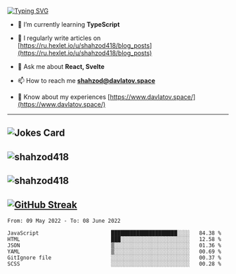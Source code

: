 [![Typing SVG](https://readme-typing-svg.herokuapp.com?font=Turret+Road&height=30&lines=HI!+I%60m+Frontend+Developer)](https://git.io/typing-svg)

- 🌱 I’m currently learning **TypeScript**

- 📝 I regularly write articles on [https://ru.hexlet.io/u/shahzod418/blog_posts](https://ru.hexlet.io/u/shahzod418/blog_posts)

- 💬 Ask me about **React, Svelte**

- 📫 How to reach me **shahzod@davlatov.space**

- 📄 Know about my experiences [https://www.davlatov.space/](https://www.davlatov.space/)

---
![Jokes Card](https://readme-jokes.vercel.app/api?theme=radical)
---
![shahzod418](https://github-readme-stats.vercel.app/api/top-langs?username=shahzod418&show_icons=true&theme=radical&locale=en&layout=compact)
---
![shahzod418](https://github-readme-stats.vercel.app/api?username=shahzod418&show_icons=true&theme=radical&locale=en&count_private=true)
---
[![GitHub Streak](http://github-readme-streak-stats.herokuapp.com?user=shahzod418&theme=radical&date_format=M%20j%5B%2C%20Y%5D)](https://git.io/streak-stats)
---
<!--START_SECTION:waka-->

```text
From: 09 May 2022 - To: 08 June 2022

JavaScript                       █████████████████████░░░░   84.38 %
HTML                             ███░░░░░░░░░░░░░░░░░░░░░░   12.58 %
JSON                             ▒░░░░░░░░░░░░░░░░░░░░░░░░   01.36 %
YAML                             ▒░░░░░░░░░░░░░░░░░░░░░░░░   00.69 %
GitIgnore file                   ░░░░░░░░░░░░░░░░░░░░░░░░░   00.37 %
SCSS                             ░░░░░░░░░░░░░░░░░░░░░░░░░   00.28 %
```

<!--END_SECTION:waka-->
